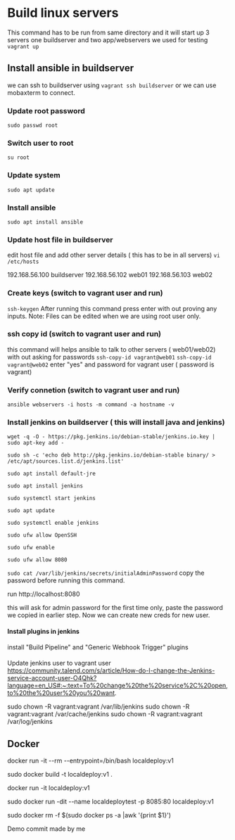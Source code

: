 # Build linux servers

This command has to be run from same directory and it will start up 3 servers
one buildserver and two app/webservers we used for testing 
`vagrant up`

## Install ansible in buildserver

we can ssh to buildserver using 
`vagrant ssh buildserver`
or we can use mobaxterm to connect.

### Update root password
`sudo passwd root`

### Switch user to root
`su root`

### Update system
`sudo apt update`

### Install ansible
`sudo apt install ansible`

### Update host file in buildserver
edit host file and add other server details ( this has to be in all servers)
`vi /etc/hosts`

192.168.56.100 buildserver
192.168.56.102 web01
192.168.56.103 web02


### Create keys (switch to vagrant user and run)
`ssh-keygen`
After running this command press enter with out proving any inputs.
Note: Files can be edited when we are using root user only.

### ssh copy id (switch to vagrant user and run)
this command will helps ansible to talk to other servers ( web01/web02) with out asking for passwords
`ssh-copy-id vagrant@web01`
`ssh-copy-id vagrant@web02`
enter "yes" and password for vagrant user ( password is vagrant)

### Verify connetion (switch to vagrant user and run)
`ansible webservers -i hosts -m command -a hostname -v`


### Install jenkins on buildserver ( this will install java and jenkins)
`wget -q -O - https://pkg.jenkins.io/debian-stable/jenkins.io.key | sudo apt-key add -`

`sudo sh -c 'echo deb http://pkg.jenkins.io/debian-stable binary/ > /etc/apt/sources.list.d/jenkins.list'`

`sudo apt install default-jre`

`sudo apt install jenkins`

`sudo systemctl start jenkins`

`sudo apt update`

`sudo systemctl enable jenkins`

`sudo ufw allow OpenSSH`

`sudo ufw enable`

`sudo ufw allow 8080`

`sudo cat /var/lib/jenkins/secrets/initialAdminPassword`
copy the password before running this command.

run http://localhost:8080

this will ask for admin password for the first time only, paste the password we copied in earlier step.
Now we can create new creds for new user.

#### Install plugins in jenkins
install "Build Pipeline" and "Generic Webhook Trigger" plugins



####
Update jenkins user to vagrant user
https://community.talend.com/s/article/How-do-I-change-the-Jenkins-service-account-user-O4Qhk?language=en_US#:~:text=To%20change%20the%20service%2C%20open,to%20the%20user%20you%20want.

sudo chown -R vagrant:vagrant /var/lib/jenkins
sudo chown -R vagrant:vagrant /var/cache/jenkins
sudo chown -R vagrant:vagrant /var/log/jenkins



## Docker
docker run -it --rm --entrypoint=/bin/bash  localdeploy:v1 

sudo docker build -t localdeploy:v1 .


docker run -it   localdeploy:v1 

sudo docker run -dit --name localdeploytest -p 8085:80  localdeploy:v1 

sudo docker rm -f $(sudo docker ps -a |awk '{print $1}')


Demo commit made by me
